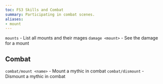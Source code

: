 ```yaml
---
toc: FS3 Skills and Combat
summary: Participating in combat scenes.
aliases:
- mount
---
```


`mounts` - List all mounts and their mages
`damage <mount>` - See the damage for a mount

## Combat

`combat/mount <name>` - Mount a mythic in combat
`combat/dismount` - Dismount a mythic in combat
